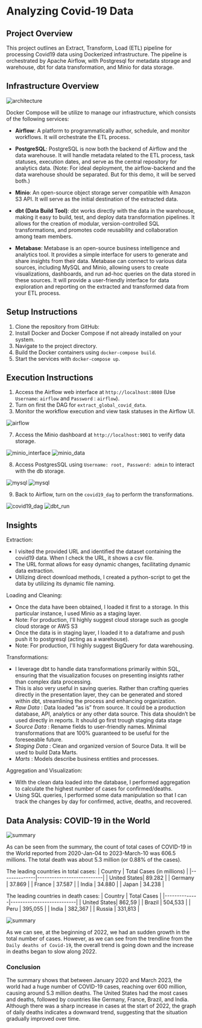 # Analyzing Covid-19 Data

## Project Overview
This project outlines an Extract, Transform, Load (ETL) pipeline for processing Covid19 data using Dockerized infrastructure. The pipeline is orchestrated by Apache Airflow, with Postgresql for metadata storage and warehouse, dbt for data transformation, and Minio for data storage.

## Infrastructure Overview

![architecture](resources/architecture2.png)

Docker Compose will be utilize to manage our infrastructure, which consists of the following services:

- **Airflow**: A platform to programmatically author, schedule, and monitor workflows. It will orchestrate the ETL process.
  
- **PostgreSQL**: PostgreSQL is now both the backend of Airflow and the data warehouse. It will handle metadata related to the ETL process, task statuses, execution dates, and serve as the central repository for analytics data. (Note: For ideal deployment, the airflow-backend and the data warehouse should be separated. But for this demo, it will be served both.)
  
- **Minio**: An open-source object storage server compatible with Amazon S3 API. It will serve as the initial destination of the extracted data.

- **dbt (Data Build Tool)**: dbt works directly with the data in the warehouse, making it easy to build, test, and deploy data transformation pipelines. It allows for the creation of modular, version-controlled SQL transformations, and promotes code reusability and collaboration among team members.

- **Metabase**: Metabase is an open-source business intelligence and analytics tool. It provides a simple interface for users to generate and share insights from their data. Metabase can connect to various data sources, including MySQL and Minio, allowing users to create visualizations, dashboards, and run ad-hoc queries on the data stored in these sources. It will provide a user-friendly interface for data exploration and reporting on the extracted and transformed data from your ETL process.


## Setup Instructions
1. Clone the repository from GitHub:
2. Install Docker and Docker Compose if not already installed on your system.
3. Navigate to the project directory.
5. Build the Docker containers using `docker-compose build`.
6. Start the services with `docker-compose up`.

## Execution Instructions
1. Access the Airflow web interface at `http://localhost:8080` (Use `Username`: `airflow` and `Password` : `airflow`).
2. Turn on first the DAG for `extract_global_covid_data`.
3. Monitor the workflow execution and view task statuses in the Airflow UI.

![airflow](resources/airflow_tasks.png)

7. Access the Minio dashboard at `http://localhost:9001` to verify data storage.

![minio_interface](resources/minio_interface.png)
![minio_data](resources/minio_data.png)

8. Access PostgresSQL using `Username: root, Password: admin` to interact with the db storage.

![mysql](resources/schema2.png)
![mysql](resources/raw.png)

9. Back to Airflow, turn on the `covid19_dag` to perform the transformations.

![covid19_dag](resources/dbt_dag.png)
![dbt_run](resources/dbt_run.png)


## Insights
Extraction: 
- I visited the provided URL and identified the dataset containing the covid19 data. When I check the URL, it shows a csv file.
- The URL format allows for easy dynamic changes, facilitating dynamic data extraction.
- Utilizing direct download methods, I created a python-script to get the data by utilizing its dynamic file naming.

Loading and Cleaning: 
- Once the data have been obtained, I loaded it first to a storage. In this particular instance, I used Minio as a staging layer.
- Note: For production, I'll highly suggest cloud storage such as google cloud storage or AWS S3
- Once the data is in staging layer, I loaded it to a dataframe and push push it to postgresql (acting as a warehouse).
- Note: For production, I'll highly suggest BigQuery for data warehousing.

Transformations:
- I leverage dbt to handle data transformations primarily within SQL, ensuring that the visualization focuses on presenting insights rather than complex data processing.
- This is also very useful in saving queries. Rather than crafting queries directly in the presentation layer, they can be generated and stored within dbt, streamlining the process and enhancing organization.
- *Raw Data* : Data loaded “as is” from source. It could be a production database, API,  analytics or any other data source. This data shouldn’t be used directly in reports. It should go first trough staging data stage
- *Source Data* : Rename fields to user-friendly names. Minimal transformations that are 100% guaranteed to be useful for the foreseeable future.
- *Staging Data* : Clean and organized version of Source Data. It will be used to build Data Marts.
- *Marts* : Models describe business entities and processes.

Aggregation and Visualization: 
- With the clean data loaded into the database, I performed aggregation to calculate the highest number of cases for confirmed/deaths.
- Using SQL queries, I performed some data manipulation so that I can track the changes by day for confirmed, active, deaths, and recovered.

## Data Analysis: COVID-19 in the World
![summary](resources/Summary.png)

As can be seen from the summary, the count of total cases of COVID-19 in the World reported from 2020-Jan-04 to 2023-March-10 was 606.5 millions. The total death was about 5.3 million (or 0.88% of the cases).

The leading countries in total cases:
| Country      | Total Cases (in millions) |
|--------------|---------------------------|
| United States| 89.282                    |
| Germany      | 37.869                    |
| France       | 37.587                    |
| India        | 34.880                    |
| Japan        | 34.238                    |

The leading countries in death cases:
| Country      | Total Cases               |
|--------------|---------------------------|
| United States| 862,59                    |
| Brazil       | 504,533                   |
| Peru         | 395,055                   |
| India        | 382,367                   |
| Russia       | 331,813                   |

![summary](resources/across_time.png)

As we can see, at the beginning of 2022, we had an sudden growth in the total number of cases. However, as we can see from the trendline from the `Daily deaths of Covid-19`, the overall trend is going down and the increase in deaths began to slow along 2022.

### Conclusion
The summary shows that between January 2020 and March 2023, the world had a huge number of COVID-19 cases, reaching over 600 million, causing around 5.3 million deaths. The United States had the most cases and deaths, followed by countries like Germany, France, Brazil, and India. Although there was a sharp increase in cases at the start of 2022, the graph of daily deaths indicates a downward trend, suggesting that the situation gradually improved over time.